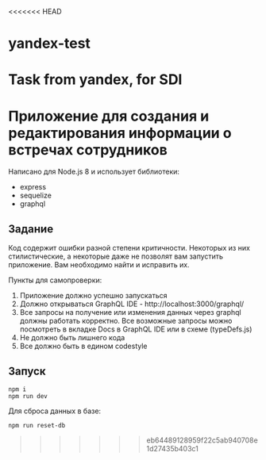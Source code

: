 <<<<<<< HEAD
# yandex-test
Task from yandex, for SDI 
=======
# Приложение для создания и редактирования информации о встречах сотрудников

Написано для Node.js 8 и использует библиотеки:

* express
* sequelize
* graphql

## Задание

Код содержит ошибки разной степени критичности. Некоторых из них стилистические, а некоторые даже не позволят вам запустить приложение. Вам необходимо найти и исправить их.

Пункты для самопроверки:

1. Приложение должно успешно запускаться
2. Должно открываться GraphQL IDE - http://localhost:3000/graphql/
3. Все запросы на получение или изменения данных через graphql должны работать корректно. Все возможные запросы можно посмотреть в вкладке Docs в GraphQL IDE или в схеме (typeDefs.js)
4. Не должно быть лишнего кода
5. Все должно быть в едином codestyle

## Запуск

```
npm i
npm run dev
```

Для сброса данных в базе:

```
npm run reset-db
```
>>>>>>> eb64489128959f22c5ab940708e1d27435b403c1

